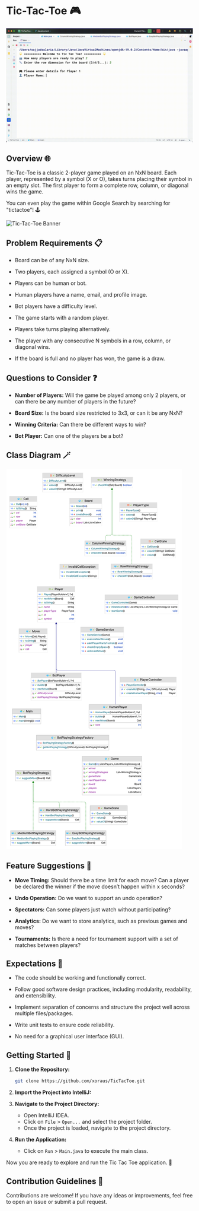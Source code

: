 # Tic-Tac-Toe 🎮

![TicTacToe](TicTacToe.gif)

## Overview 🌐

Tic-Tac-Toe is a classic 2-player game played on an NxN board. Each player, represented by a symbol (X or O), takes turns placing their symbol in an empty slot. The first player to form a complete row, column, or diagonal wins the game.

You can even play the game within Google Search by searching for "tictactoe"! 🕹️

![Tic-Tac-Toe Banner](https://img.freepik.com/premium-vector/tic-tac-toe-game-vector-illustration-icon-template-design_665655-4580.jpg?w=150)

## Problem Requirements 📋

- Board can be of any NxN size.

- Two players, each assigned a symbol (O or X).

- Players can be human or bot.

- Human players have a name, email, and profile image.

- Bot players have a difficulty level.

- The game starts with a random player.

- Players take turns playing alternatively.

- The player with any consecutive N symbols in a row, column, or diagonal wins.

- If the board is full and no player has won, the game is a draw.

## Questions to Consider ❓

- **Number of Players:** Will the game be played among only 2 players, or can there be any number of players in the future?

- **Board Size:** Is the board size restricted to 3x3, or can it be any NxN?

- **Winning Criteria:** Can there be different ways to win?

- **Bot Player:** Can one of the players be a bot?

## Class Diagram 🪄

![Class Diagram](ClassDiagram.png)


## Feature Suggestions 🚀

- **Move Timing:** Should there be a time limit for each move? Can a player be declared the winner if the move doesn’t happen within x seconds?

- **Undo Operation:** Do we want to support an undo operation?

- **Spectators:** Can some players just watch without participating?

- **Analytics:** Do we want to store analytics, such as previous games and moves?

- **Tournaments:** Is there a need for tournament support with a set of matches between players?

## Expectations 🎯

- The code should be working and functionally correct.

- Follow good software design practices, including modularity, readability, and extensibility.

- Implement separation of concerns and structure the project well across multiple files/packages.

- Write unit tests to ensure code reliability.

- No need for a graphical user interface (GUI).

## Getting Started 🚀

1. **Clone the Repository:**

   ```bash
   git clone https://github.com/xoraus/TicTacToe.git
   ```

2. **Import the Project into IntelliJ:**

3. **Navigate to the Project Directory:**
   - Open IntelliJ IDEA.
   - Click on `File` > `Open...` and select the project folder.
   - Once the project is loaded, navigate to the project directory.

4. **Run the Application:**
   - Click on `Run` > `Main.java` to execute the main class.

Now you are ready to explore and run the Tic Tac Toe application. 🎉
## Contribution Guidelines 🤝

Contributions are welcome! If you have any ideas or improvements, feel free to open an issue or submit a pull request.
